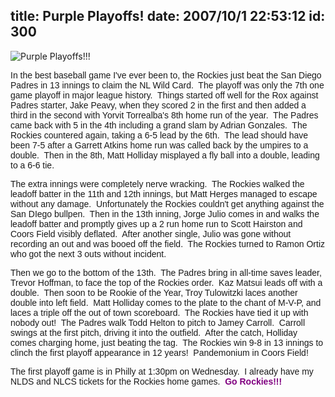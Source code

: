 title: Purple Playoffs!
date: 2007/10/1 22:53:12
id: 300
---
![Purple Playoffs!!!](/journal_images/DSC01484-journal.jpg)

<font face="Arial">In the best baseball game I've ever been to, the Rockies just beat the San Diego Padres in 13 innings to claim the NL Wild Card.  The playoff was only the 7th one game playoff in major league history.  Things started off well for the Rox against Padres starter, Jake Peavy, when they scored 2 in the first and then added a third in the second with Yorvit Torrealba's 8th home run of the year.  The Padres came back with 5 in the 4th including a grand slam by Adrian Gonzales.  The Rockies countered again, taking a 6-5 lead by the 6th.  The lead should have been 7-5 after a Garrett Atkins home run was called back by the umpires to a double.  Then in the 8th, Matt Holliday misplayed a fly ball into a double, leading to a 6-6 tie. </font>

<font face="Arial">The extra innings were completely nerve wracking.  The Rockies walked the leadoff batter in the 11th and 12th innings, but Matt Herges managed to escape without any damage.  Unfortunately the Rockies couldn't get anything against the San DIego bullpen.  Then in the 13th inning, Jorge Julio comes in and walks the leadoff batter and promptly gives up a 2 run home run to Scott Hairston and Coors Field visibly deflated.  After another single, Julio was gone without recording an out and was booed off the field.  The Rockies turned to Ramon Ortiz who got the next 3 outs without incident.</font>

<font face="Arial">Then we go to the bottom of the 13th.  The Padres bring in all-time saves leader, Trevor Hoffman, to face the top of the Rockies order.  Kaz Matsui leads off with a double.  Then soon to be Rookie of the Year, Troy Tulowitzki laces another double into left field.  Matt Holliday comes to the plate to the chant of M-V-P, and laces a triple off the out of town scoreboard.  The Rockies have tied it up with nobody out!  The Padres walk Todd Helton to pitch to Jamey Carroll.  Carroll swings at the first pitch, driving it into the outfield.  After the catch, Holliday comes charging home, just beating the tag.  The Rockies win 9-8 in 13 innings to clinch the first playoff appearance in 12 years!  Pandemonium in Coors Field!</font>

<font face="Arial">The first playoff game is in Philly at 1:30pm on Wednesday.  I already have my NLDS and NLCS tickets for the Rockies home games.  <font color="#800080">**Go Rockies!!!**</font></font>